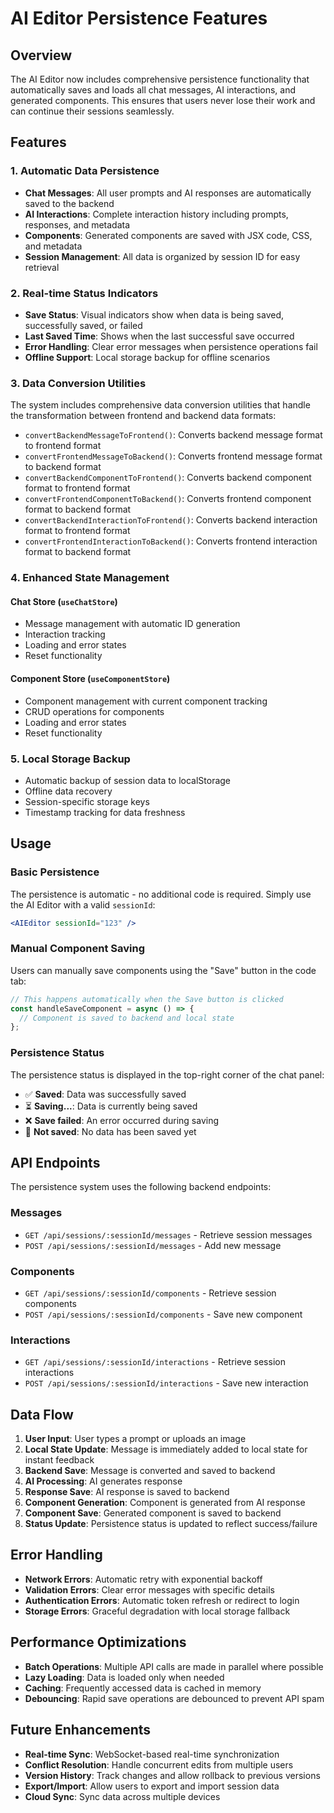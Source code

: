 # AI Editor Persistence Features

## Overview

The AI Editor now includes comprehensive persistence functionality that automatically saves and loads all chat messages, AI interactions, and generated components. This ensures that users never lose their work and can continue their sessions seamlessly.

## Features

### 1. Automatic Data Persistence

- **Chat Messages**: All user prompts and AI responses are automatically saved to the backend
- **AI Interactions**: Complete interaction history including prompts, responses, and metadata
- **Components**: Generated components are saved with JSX code, CSS, and metadata
- **Session Management**: All data is organized by session ID for easy retrieval

### 2. Real-time Status Indicators

- **Save Status**: Visual indicators show when data is being saved, successfully saved, or failed
- **Last Saved Time**: Shows when the last successful save occurred
- **Error Handling**: Clear error messages when persistence operations fail
- **Offline Support**: Local storage backup for offline scenarios

### 3. Data Conversion Utilities

The system includes comprehensive data conversion utilities that handle the transformation between frontend and backend data formats:

- `convertBackendMessageToFrontend()`: Converts backend message format to frontend format
- `convertFrontendMessageToBackend()`: Converts frontend message format to backend format
- `convertBackendComponentToFrontend()`: Converts backend component format to frontend format
- `convertFrontendComponentToBackend()`: Converts frontend component format to backend format
- `convertBackendInteractionToFrontend()`: Converts backend interaction format to frontend format
- `convertFrontendInteractionToBackend()`: Converts frontend interaction format to backend format

### 4. Enhanced State Management

#### Chat Store (`useChatStore`)
- Message management with automatic ID generation
- Interaction tracking
- Loading and error states
- Reset functionality

#### Component Store (`useComponentStore`)
- Component management with current component tracking
- CRUD operations for components
- Loading and error states
- Reset functionality

### 5. Local Storage Backup

- Automatic backup of session data to localStorage
- Offline data recovery
- Session-specific storage keys
- Timestamp tracking for data freshness

## Usage

### Basic Persistence

The persistence is automatic - no additional code is required. Simply use the AI Editor with a valid `sessionId`:

```jsx
<AIEditor sessionId="123" />
```

### Manual Component Saving

Users can manually save components using the "Save" button in the code tab:

```jsx
// This happens automatically when the Save button is clicked
const handleSaveComponent = async () => {
  // Component is saved to backend and local state
};
```

### Persistence Status

The persistence status is displayed in the top-right corner of the chat panel:

- ✅ **Saved**: Data was successfully saved
- ⏳ **Saving...**: Data is currently being saved
- ❌ **Save failed**: An error occurred during saving
- 💾 **Not saved**: No data has been saved yet

## API Endpoints

The persistence system uses the following backend endpoints:

### Messages
- `GET /api/sessions/:sessionId/messages` - Retrieve session messages
- `POST /api/sessions/:sessionId/messages` - Add new message

### Components
- `GET /api/sessions/:sessionId/components` - Retrieve session components
- `POST /api/sessions/:sessionId/components` - Save new component

### Interactions
- `GET /api/sessions/:sessionId/interactions` - Retrieve session interactions
- `POST /api/sessions/:sessionId/interactions` - Save new interaction

## Data Flow

1. **User Input**: User types a prompt or uploads an image
2. **Local State Update**: Message is immediately added to local state for instant feedback
3. **Backend Save**: Message is converted and saved to backend
4. **AI Processing**: AI generates response
5. **Response Save**: AI response is saved to backend
6. **Component Generation**: Component is generated from AI response
7. **Component Save**: Generated component is saved to backend
8. **Status Update**: Persistence status is updated to reflect success/failure

## Error Handling

- **Network Errors**: Automatic retry with exponential backoff
- **Validation Errors**: Clear error messages with specific details
- **Authentication Errors**: Automatic token refresh or redirect to login
- **Storage Errors**: Graceful degradation with local storage fallback

## Performance Optimizations

- **Batch Operations**: Multiple API calls are made in parallel where possible
- **Lazy Loading**: Data is loaded only when needed
- **Caching**: Frequently accessed data is cached in memory
- **Debouncing**: Rapid save operations are debounced to prevent API spam

## Future Enhancements

- **Real-time Sync**: WebSocket-based real-time synchronization
- **Conflict Resolution**: Handle concurrent edits from multiple users
- **Version History**: Track changes and allow rollback to previous versions
- **Export/Import**: Allow users to export and import session data
- **Cloud Sync**: Sync data across multiple devices


